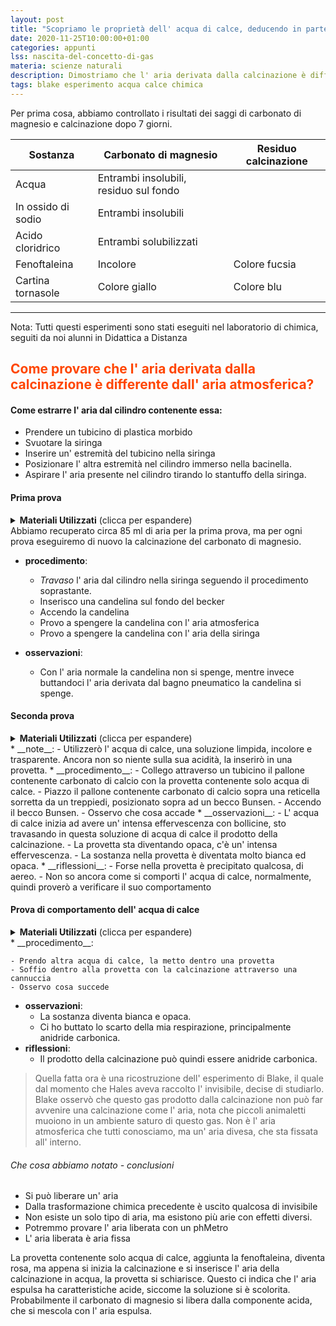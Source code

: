 ```yaml
---
layout: post
title: "Scopriamo le proprietà dell' acqua di calce, deducendo in parte ciò che è avvenuto nella calcinazione"
date: 2020-11-25T10:00:00+01:00
categories: appunti
lss: nascita-del-concetto-di-gas
materia: scienze naturali
description: Dimostriamo che l' aria derivata dalla calcinazione è differente da quella atmosferica con semplici esperimenti, poi deduciamo analogie tra il nostro respiro e i risultati di un esperimento.
tags: blake esperimento acqua calce chimica
---
```


Per prima cosa, abbiamo controllato i risultati dei saggi di carbonato di magnesio e calcinazione dopo 7 giorni. 

Sostanza|Carbonato di magnesio|Residuo calcinazione 
|---|---|---|
Acqua|Entrambi insolubili, residuo sul fondo||
In ossido di sodio|Entrambi insolubili||
Acido cloridrico|Entrambi solubilizzati||
Fenoftaleina|Incolore|Colore fucsia
Cartina tornasole|Colore giallo|Colore blu

---

Nota: Tutti questi esperimenti sono stati eseguiti nel laboratorio di chimica, seguiti da noi alunni in Didattica a Distanza

## <span style="color:orangered">Come provare che l' aria derivata dalla calcinazione è differente dall' aria atmosferica?</span>

#### Come estrarre l' aria dal cilindro contenente essa:

- Prendere un tubicino di plastica morbido
- Svuotare la siringa
- Inserire un' estremità del tubicino nella siringa
- Posizionare l' altra estremità nel cilindro immerso nella bacinella.
- Aspirare l' aria presente nel cilindro tirando lo stantuffo della siringa.

#### Prima prova
<details>
  <summary><b>Materiali Utilizzati</b> (clicca per espandere)</summary>
  
  • 1 provetta con acqua di calce<br>
  • 1 siringa<br>
  • 1 tubicino di plastica<br>
  • 1 cilindro immerso in acqua contenente l' aria risultante dalla calcinazione.<br>
  • 1 candelina Ikea<br>
  • 1 becker<br>

</details>
Abbiamo recuperato circa 85 ml di aria per la prima prova, ma per ogni prova eseguiremo di nuovo la calcinazione del carbonato di magnesio.

* __procedimento__:
    
    - _Travaso_ l' aria dal cilindro nella siringa seguendo il procedimento soprastante.
    - Inserisco una candelina sul fondo del becker
    - Accendo la candelina
    - Provo a spengere la candelina con l' aria atmosferica
    - Provo a spengere la candelina con l' aria della siringa
* __osservazioni__:

    - Con l' aria normale la candelina non si spenge, mentre invece buttandoci l' aria derivata dal bagno pneumatico la candelina si spenge.


#### Seconda prova
<details>
  <summary><b>Materiali Utilizzati</b> (clicca per espandere)</summary>
  
  • 1 provetta con acqua di calce<br>
  • 1 tubicino di plastica<br>
  • 1 becco Bunsen<br>
  • 1 reticella<br>
  • 1 treppiede<br>
  • 1 pallone<br>
  • 1 base metallica ( per pallone)<br>
  • 1 treppiede<br>
  • 1gr carbonato di magnesio<br>

</details>
* __note__:
    - Utilizzerò l' acqua di calce, una soluzione limpida, incolore e trasparente. Ancora non so niente sulla sua acidità, la inserirò in una provetta.
* __procedimento__:
    - Collego attraverso un tubicino il pallone contenente carbonato di calcio con la provetta contenente solo acqua di calce.
    - Piazzo il pallone contenente carbonato di calcio sopra una reticella sorretta da un treppiedi, posizionato sopra ad un becco Bunsen.
    - Accendo il becco Bunsen.
    - Osservo che cosa accade
* __osservazioni__:
    - L' acqua di calce inizia ad avere un' intensa effervescenza con bollicine, sto travasando in questa soluzione di acqua di calce il prodotto della calcinazione.
    - La provetta sta diventando opaca, c'è un' intensa effervescenza.
    - La sostanza nella provetta è diventata molto bianca ed opaca.
* __riflessioni__:
    - Forse nella provetta è precipitato qualcosa, di aereo. 
    - Non so ancora come si comporti l' acqua di calce, normalmente, quindi proverò a verificare il suo comportamento

#### Prova di comportamento dell' acqua di calce
<details>
  <summary><b>Materiali Utilizzati</b> (clicca per espandere)</summary>
  
  • 1 provetta con acqua di calce<br>
  • 1 cannuccia<br>

</details>
* __procedimento__:

    - Prendo altra acqua di calce, la metto dentro una provetta
    - Soffio dentro alla provetta con la calcinazione attraverso una cannuccia
    - Osservo cosa succede
* __osservazioni__:
    - La sostanza diventa bianca e opaca. 
    - Ci ho buttato lo scarto della mia respirazione, principalmente anidride carbonica.
* __riflessioni__:
    - Il prodotto della calcinazione può quindi essere anidride carbonica. 
    
> Quella fatta ora è una ricostruzione dell' esperimento di Blake, il quale dal momento che Hales aveva raccolto l' invisibile, decise di studiarlo. Blake osservò che questo gas prodotto dalla calcinazione non può far avvenire una calcinazione come l' aria, nota che piccoli animaletti muoiono in un ambiente saturo di questo gas. Non è l' aria atmosferica che tutti conosciamo, ma un' aria divesa, che sta fissata all' interno.

###### Che cosa abbiamo notato - conclusioni

- Si può liberare un' aria
- Dalla trasformazione chimica precedente è uscito qualcosa di invisibile
- Non esiste un solo tipo di aria, ma esistono più arie con effetti diversi.
- Potremmo provare l' aria liberata con un phMetro
- L' aria liberata è aria fissa

La provetta contenente solo acqua di calce, aggiunta la fenoftaleina, diventa rosa, ma appena si inizia la calcinazione e si inserisce l' aria della calcinazione in acqua, la provetta si schiarisce. Questo ci indica che l' aria espulsa ha caratteristiche acide, siccome la soluzione si è scolorita. Probabilmente il carbonato di magnesio si libera dalla componente acida, che si mescola con l' aria espulsa.




